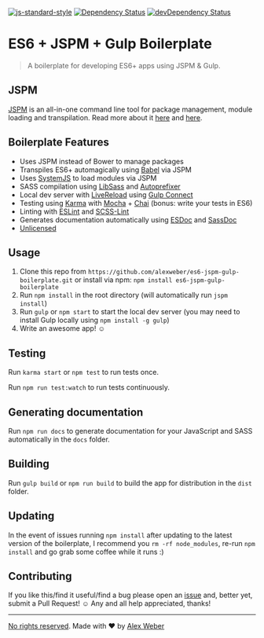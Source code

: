 [![js-standard-style](https://img.shields.io/badge/code%20style-standard-brightgreen.svg)](http://standardjs.com) [![Dependency Status](https://david-dm.org/alexweber/es6-jspm-gulp-boilerplate.svg)](https://david-dm.org/alexweber/es6-jspm-gulp-boilerplate) [![devDependency Status](https://david-dm.org/alexweber/es6-jspm-gulp-boilerplate/dev-status.svg)](https://david-dm.org/alexweber/es6-jspm-gulp-boilerplate#info=devDependencies)
# ES6 + JSPM + Gulp Boilerplate

> A boilerplate for developing ES6+ apps using JSPM & Gulp.

## JSPM

[JSPM](http://jspm.io/) is an all-in-one command line tool for package management, module loading and transpilation. Read more about it [here](http://www.joezimjs.com/javascript/simplifying-the-es6-workflow-with-jspm/) and [here](http://javascriptplayground.com/blog/2014/11/js-modules-jspm-systemjs/).

## Boilerplate Features

- Uses JSPM instead of Bower to manage packages
- Transpiles ES6+ automagically using [Babel](https://babeljs.io/) via JSPM
- Uses [SystemJS](https://github.com/systemjs/systemjs) to load modules via JSPM
- SASS compilation using [LibSass](http://libsass.org/) and [Autoprefixer](https://github.com/postcss/autoprefixer)
- Local dev server with [LiveReload](http://livereload.com/) using [Gulp Connect](https://github.com/avevlad/gulp-connect)
- Testing using [Karma](http://karma-runner.github.io/) with [Mocha](http://mochajs.org/) + [Chai](http://chaijs.com/) (bonus: write your tests in ES6)
- Linting with [ESLint](http://eslint.org/) and [SCSS-Lint](https://github.com/brigade/scss-lint)
- Generates documentation automatically using [ESDoc](https://esdoc.org/) and [SassDoc](http://sassdoc.com/)
- [Unlicensed](http://unlicense.org/)

## Usage

1. Clone this repo from `https://github.com/alexweber/es6-jspm-gulp-boilerplate.git` or install via npm: `npm install es6-jspm-gulp-boilerplate`
2. Run `npm install` in the root directory (will automatically run `jspm install`)
3. Run `gulp` or `npm start` to start the local dev server (you may need to install Gulp locally using `npm install -g gulp`)
4. Write an awesome app! ☺

## Testing

Run `karma start` or `npm test` to run tests once.

Run `npm run test:watch` to run tests continuously.

## Generating documentation

Run `npm run docs` to generate documentation for your JavaScript and SASS automatically in the `docs` folder.

## Building

Run `gulp build` or `npm run build` to build the app for distribution in the `dist` folder.

## Updating

In the event of issues running `npm install` after updating to the latest version of the boilerplate, I recommend you `rm -rf node_modules`, re-run `npm install` and go grab some coffee while it runs :)

## Contributing

If you like this/find it useful/find a bug please open an [issue](https://github.com/alexweber/es6-jspm-gulp-boilerplate/issues) and, better yet, submit a Pull Request! ☺ Any and all help appreciated, thanks!

---

[No rights reserved](http://unlicense.org/). Made with ♥ by [Alex Weber](https://twitter.com/alexweber15)
